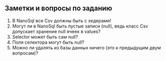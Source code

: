 ## Заметки и вопросы по заданию
1. В NanoSql все Csv должны быть с хедерами! 
2. Могут ли в NanoSql быть пустые записи (null), ведь класс Csv допускает хранение null ячеек в 
   values?
3. Selector может быть сам null?
4. Поля селектора могут быть null?
5. Можно ли удалять из базы данных ничего (это к предыдущим двум вопросам)?